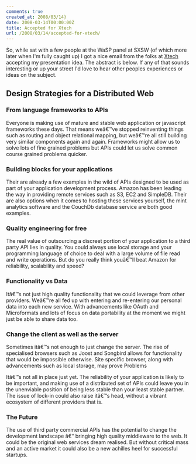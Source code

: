 ```yaml
---
comments: true
created_at: 2008/03/14}
date: 2008-03-14T00:00:00Z
title: Accepted for Xtech
url: /2008/03/14/accepted-for-xtech/
---
```


So, while sat with a few people at the WaSP panel at SXSW (of which more later when I'm fully caught up) I got a nice email from the folks at [Xtech](http://2008.xtech.org) accepting my presentation idea. The abstract is below. If any of that sounds interesting or up your street I'd love to hear other peoples experiences or ideas on the subject.

Design Strategies for a Distributed Web
---------------------------------------

### From language frameworks to APIs

Everyone is making use of mature and stable web application or javascript frameworks these days. That means weâ€™ve stopped reinventing things such as routing and object relational mapping, but weâ€™re all still building very similar components again and again. Frameworks might allow us to solve lots of fine grained problems but APIs could let us solve common course grained problems quicker.

### Building blocks for your applications

Their are already a few examples in the wild of APIs designed to be used as part of your application development process. Amazon has been leading the way in providing remote services such as S3, EC2 and SimpleDB. Their are also options when it comes to hosting these services yourself, the mint analytics software and the CouchDb database service are both good examples.

### Quality engineering for free

The real value of outsourcing a discreet portion of your application to a third party API lies in quality. You could always use local storage and your programming language of choice to deal with a large volume of file read and write operations. But do you really think youâ€™ll beat Amazon for reliability, scalability and speed?

### Functionality vs Data

Itâ€™s not just high quality functionality that we could leverage from other providers. Weâ€™re all fed up with entering and re-entering our personal data into each new service. With advancements like OAuth and Microformats and lots of focus on data portability at the moment we might just be able to share data too.

### Change the client as well as the server

Sometimes itâ€™s not enough to just change the server. The rise of specialised browsers such as Joost and Songbird allows for functionality that would be impossible otherwise. Site specific browser, along with advancements such as local storage, may prove
Problems

Itâ€™s not all in place just yet. The reliability of your application is likely to be important, and making use of a distributed set of APIs could leave you in the unenviable position of being less stable than your least stable partner. The issue of lock-in could also raise itâ€™s head, without a vibrant ecosystem of different providers that is.

### The Future

The use of third party commercial APIs has the potential to change the development landscape â€“ bringing high quality middleware to the web. It could be the original web services dream realised. But without critical mass and an active market it could also be a new achilles heel for successful startups.
